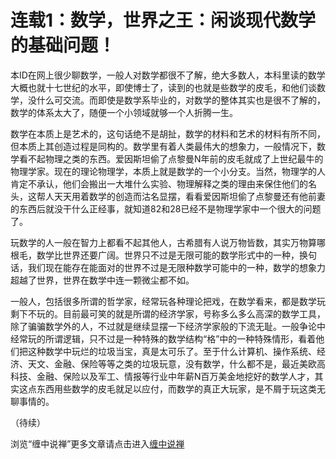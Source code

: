 连载1：数学，世界之王：闲谈现代数学的基础问题！
====







本ID在网上很少聊数学，一般人对数学都很不了解，绝大多数人，本科里读的数学大概也就十七世纪的水平，即使博士了，读到的也就是些数学的皮毛，和他们谈数学，没什么可交流。而即使是数学系毕业的，对数学的整体其实也是很不了解的，数学的体系太大了，随便一个小领域就够一个人折腾一生。

数学在本质上是艺术的，这句话绝不是胡扯，数学的材料和艺术的材料有所不同，但本质上其创造过程是同构的。数学里有着人类最伟大的想象力，一般情况下，数学看不起物理之类的东西。爱因斯坦偷了点黎曼N年前的皮毛就成了上世纪最牛的物理学家。现在的理论物理学，本质上就是数学的一个小分支。当然，物理学的人肯定不承认，他们会搬出一大堆什么实验、物理解释之类的理由来保住他们的名头，这帮人天天用着数学的创造而沽名显摆，看看爱因斯坦偷了点黎曼还有他前妻的东西后就没干什么正经事，就知道82和28已经不是物理学家中一个很大的问题了。

玩数学的人一般在智力上都看不起其他人，古希腊有人说万物皆数，其实万物算哪根毛，数学比世界还要广阔。世界只不过是无限可能的数学形式中的一种，换句话，我们现在能存在能面对的世界不过是无限种数学可能中的一种，数学的想象力超越了世界，世界在数学中连一颗微尘都不如。

一般人，包括很多所谓的哲学家，经常玩各种理论把戏，在数学看来，都是数学玩剩下不玩的。目前最可笑的就是所谓的经济学家，号称多么多么高深的数学工具，除了骗骗数学外的人，不过就是继续显摆一下经济学家般的下流无耻。一般争论中经常玩的所谓逻辑，只不过是一种特殊的数学结构“格”中的一种特殊情形，看着他们把这种数学中玩烂的垃圾当宝，真是太可乐了。至于什么计算机、操作系统、经济、天文、金融、保险等等之类的垃圾玩意，没有数学，什么都不是，最近美欧高科技、金融、保险以及军工、情报等行业中年薪N百万美金地挖好的数学人才，其实这点东西用些数学的皮毛就足以应付，而数学的真正大玩家，是不屑于玩这类无聊事情的。

（待续）

浏览“缠中说禅”更多文章请点击进入[缠中说禅](http://blog.sina.com.cn/m/chzhshch)
